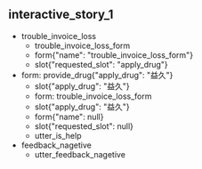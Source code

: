 ## interactive_story_1
* trouble_invoice_loss
    - trouble_invoice_loss_form
    - form{"name": "trouble_invoice_loss_form"}
    - slot{"requested_slot": "apply_drug"}
* form: provide_drug{"apply_drug": "益久"}
    - slot{"apply_drug": "益久"}
    - form: trouble_invoice_loss_form
    - slot{"apply_drug": "益久"}
    - form{"name": null}
    - slot{"requested_slot": null}
    - utter_is_help
* feedback_nagetive
    - utter_feedback_nagetive
